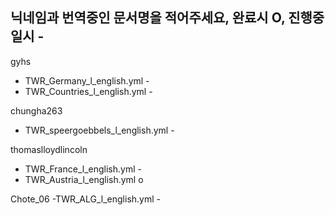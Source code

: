 ## 닉네임과 번역중인 문서명을 적어주세요, 완료시 O, 진행중일시 -

gyhs 
  - TWR_Germany_l_english.yml -
  - TWR_Countries_l_english.yml -


chungha263 
  - TWR_speergoebbels_l_english.yml -


thomaslloydlincoln
  - TWR_France_l_english.yml -
  - TWR_Austria_l_english.yml o
  
Chote_06
  -TWR_ALG_l_english.yml -

